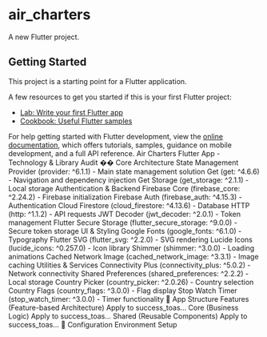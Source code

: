 # air_charters

A new Flutter project.

## Getting Started

This project is a starting point for a Flutter application.

A few resources to get you started if this is your first Flutter project:

- [Lab: Write your first Flutter app](https://docs.flutter.dev/get-started/codelab)
- [Cookbook: Useful Flutter samples](https://docs.flutter.dev/cookbook)

For help getting started with Flutter development, view the
[online documentation](https://docs.flutter.dev/), which offers tutorials,
samples, guidance on mobile development, and a full API reference.
 Air Charters Flutter App - Technology & Library Audit
��️ Core Architecture
State Management
Provider (provider: ^6.1.1) - Main state management solution
Get (get: ^4.6.6) - Navigation and dependency injection
Get Storage (get_storage: ^2.1.1) - Local storage
Authentication & Backend
Firebase Core (firebase_core: ^2.24.2) - Firebase initialization
Firebase Auth (firebase_auth: ^4.15.3) - Authentication
Cloud Firestore (cloud_firestore: ^4.13.6) - Database
HTTP (http: ^1.1.2) - API requests
JWT Decoder (jwt_decoder: ^2.0.1) - Token management
Flutter Secure Storage (flutter_secure_storage: ^9.0.0) - Secure token storage
UI & Styling
Google Fonts (google_fonts: ^6.1.0) - Typography
Flutter SVG (flutter_svg: ^2.2.0) - SVG rendering
Lucide Icons (lucide_icons: ^0.257.0) - Icon library
Shimmer (shimmer: ^3.0.0) - Loading animations
Cached Network Image (cached_network_image: ^3.3.1) - Image caching
Utilities & Services
Connectivity Plus (connectivity_plus: ^5.0.2) - Network connectivity
Shared Preferences (shared_preferences: ^2.2.2) - Local storage
Country Picker (country_picker: ^2.0.26) - Country selection
Country Flags (country_flags: ^3.0.0) - Flag display
Stop Watch Timer (stop_watch_timer: ^3.0.0) - Timer functionality
📱 App Structure
Features (Feature-based Architecture)
Apply to success_toas...
Core (Business Logic)
Apply to success_toas...
Shared (Reusable Components)
Apply to success_toas...
🔧 Configuration
Environment Setup